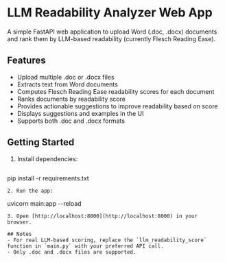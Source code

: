 # LLM Readability Analyzer Web App

A simple FastAPI web application to upload Word (.doc, .docx) documents and rank them by LLM-based readability (currently Flesch Reading Ease).

## Features
- Upload multiple .doc or .docx files
- Extracts text from Word documents
- Computes Flesch Reading Ease readability scores for each document
- Ranks documents by readability score
- Provides actionable suggestions to improve readability based on score
- Displays suggestions and examples in the UI
- Supports both .doc and .docx formats

## Getting Started
1. Install dependencies:
   ```
pip install -r requirements.txt
   ```
2. Run the app:
   ```
uvicorn main:app --reload
   ```
3. Open [http://localhost:8000](http://localhost:8000) in your browser.

## Notes
- For real LLM-based scoring, replace the `llm_readability_score` function in `main.py` with your preferred API call.
- Only .doc and .docx files are supported.
